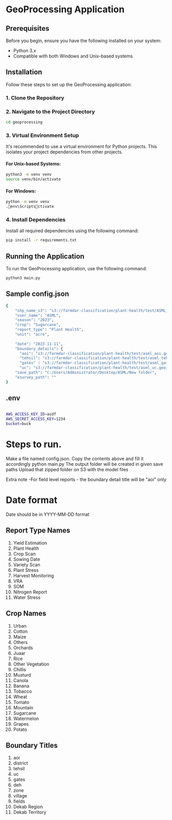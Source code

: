 
# GeoProcessing Application
## Prerequisites

Before you begin, ensure you have the following installed on your system:
- Python 3.x
- Compatible with both Windows and Unix-based systems

## Installation

Follow these steps to set up the GeoProcessing application:

### 1. Clone the Repository

### 2. Navigate to the Project Directory

```bash
cd geoprocessing
```

### 3. Virtual Environment Setup

It's recommended to use a virtual environment for Python projects. This isolates your project dependencies from other projects.

#### For Unix-based Systems:

```bash
python3 -m venv venv
source venv/bin/activate
```

#### For Windows:

```bash
python -m venv venv
.env\Scriptsctivate
```

### 4. Install Dependencies

Install all required dependencies using the following command:

```bash
pip install -r requirements.txt
```

## Running the Application

To run the GeoProcessing application, use the following command:

```bash
python3 main.py
```

## Sample config.json

```bash
{
    "shp_name_s3": "s3://farmdar-classification/plant-health/test/ASML_PlantHealth.shp",
    "user_name": "ASML",
    "season": "2023",
    "crop": "Sugarcane",
    "report_type": "Plant Health",
    "unit": "acre",
    
    "date": "2023-11-11",
    "boundary_details": {
      "aoi": "s3://farmdar-classification/plant-health/test/asml_aoi.geojson",
      "tehsil": "s3://farmdar-classification/plant-health/test/asml_tehsil.geojson",
      "gates" : "s3://farmdar-classification/plant-health/test/asml_gates.geojson",
      "uc": "s3://farmdar-classification/plant-health/test/asml_uc.geojson"},
    "save_path": "C:/Users/Administrator/Desktop/ASML/New folder",
    "esurvey_path": ""
}
```

## .env
```bash

AWS_ACCESS_KEY_ID=asdf
AWS_SECRET_ACCESS_KEY=1234
bucket=buck

```



# Steps to run.
Make a file named config.json. 
Copy the contents above and fill it accordingly
python<version> main.py
The output folder will be created in given save paths
Upload that zipped folder on S3 with the model files

Extra note -For field level reports - the boundary detail title will be 
"aoi" only 



# Date format 
Date should be in YYYY-MM-DD format

## Report Type Names
1. Yield Estimation
2. Plant Health
3. Crop Scan
4. Sowing Date
5. Variety Scan
6. Plant Stress
7. Harvest Monitoring
8. VRA
9. SOM
10. Nitrogen Report
11. Water Stress

## Crop Names
1. Urban
2. Cotton
3. Maize
4. Others
5. Orchards
6. Juaar
7. Rice
8. Other Vegetation
9. Chillis
10. Musturd
11. Canola
12. Banana
13. Tobacco
14. Wheat
15. Tomato
16. Mountain
17. Sugarcane
18. Watermelon
19. Grapes
20. Potato

## Boundary Titles
1. aoi
2. district
3. tehsil
4. uc
5. gates
6. deh
7. zone
8. village
9. fields
10. Dekab Region
11. Dekab Territory